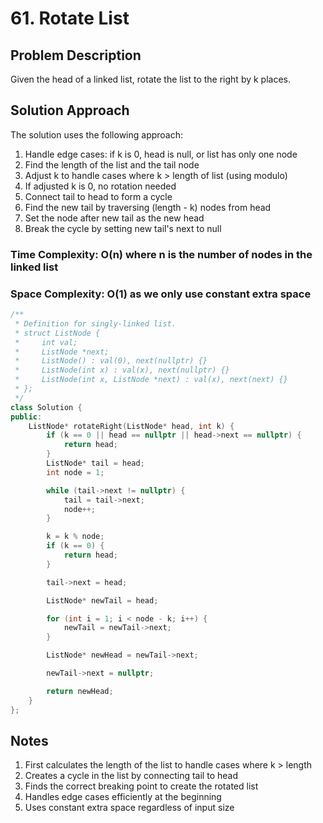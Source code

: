 # 61. Rotate List

## Problem Description

Given the head of a linked list, rotate the list to the right by k places.

## Solution Approach

The solution uses the following approach:

1. Handle edge cases: if k is 0, head is null, or list has only one node
2. Find the length of the list and the tail node
3. Adjust k to handle cases where k > length of list (using modulo)
4. If adjusted k is 0, no rotation needed
5. Connect tail to head to form a cycle
6. Find the new tail by traversing (length - k) nodes from head
7. Set the node after new tail as the new head
8. Break the cycle by setting new tail's next to null

### Time Complexity: O(n) where n is the number of nodes in the linked list

### Space Complexity: O(1) as we only use constant extra space

```cpp
/**
 * Definition for singly-linked list.
 * struct ListNode {
 *     int val;
 *     ListNode *next;
 *     ListNode() : val(0), next(nullptr) {}
 *     ListNode(int x) : val(x), next(nullptr) {}
 *     ListNode(int x, ListNode *next) : val(x), next(next) {}
 * };
 */
class Solution {
public:
    ListNode* rotateRight(ListNode* head, int k) {
        if (k == 0 || head == nullptr || head->next == nullptr) {
            return head;
        }
        ListNode* tail = head;
        int node = 1;

        while (tail->next != nullptr) {
            tail = tail->next;
            node++;
        }

        k = k % node;
        if (k == 0) {
            return head;
        }

        tail->next = head;

        ListNode* newTail = head;

        for (int i = 1; i < node - k; i++) {
            newTail = newTail->next;
        }

        ListNode* newHead = newTail->next;

        newTail->next = nullptr;

        return newHead;
    }
};
```

## Notes

1. First calculates the length of the list to handle cases where k > length
2. Creates a cycle in the list by connecting tail to head
3. Finds the correct breaking point to create the rotated list
4. Handles edge cases efficiently at the beginning
5. Uses constant extra space regardless of input size
